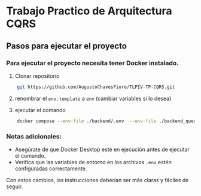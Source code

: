 # Trabajo Practico de Arquitectura CQRS

## Pasos para ejecutar el proyecto
### Para ejecutar el proyecto necesita tener Docker instalado.

1. Clonar repositorio 
```bash
    git https://github.com/AugustoChavesFiore/TLPIV-TP-CQRS.git
```

2. renombrar el `env.template` a `env` (cambiar variables si lo desea)

3. ejecutar el comando 
```bash
    docker compose --env-file ./backend/.env  --env-file ./backend_querys/.env up --build -d
```

### Notas adicionales:
- Asegúrate de que Docker Desktop esté en ejecución antes de ejecutar el comando.
- Verifica que las variables de entorno en los archivos `.env` estén configuradas correctamente.

Con estos cambios, las instrucciones deberían ser más claras y fáciles de seguir.